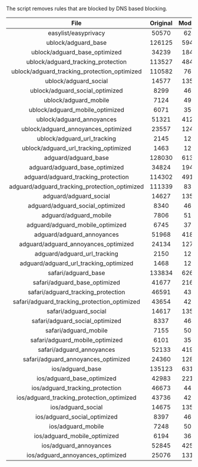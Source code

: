 The script removes rules that are blocked by DNS based blocking.


| File | Original | Modified |
|:----:|:-----:|:-----:|
| easylist/easyprivacy | 50570 | 6244 |
| ublock/adguard_base | 126125 | 59419 |
| ublock/adguard_base_optimized | 34239 | 18418 |
| ublock/adguard_tracking_protection | 113527 | 48407 |
| ublock/adguard_tracking_protection_optimized | 110582 | 7694 |
| ublock/adguard_social | 14577 | 13505 |
| ublock/adguard_social_optimized | 8299 | 4610 |
| ublock/adguard_mobile | 7124 | 4988 |
| ublock/adguard_mobile_optimized | 6071 | 3562 |
| ublock/adguard_annoyances | 51321 | 41286 |
| ublock/adguard_annoyances_optimized | 23557 | 12439 |
| ublock/adguard_url_tracking | 2145 | 1280 |
| ublock/adguard_url_tracking_optimized | 1463 | 1277 |
| adguard/adguard_base | 128030 | 61399 |
| adguard/adguard_base_optimized | 34824 | 19432 |
| adguard/adguard_tracking_protection | 114302 | 49125 |
| adguard/adguard_tracking_protection_optimized | 111339 | 8399 |
| adguard/adguard_social | 14627 | 13562 |
| adguard/adguard_social_optimized | 8340 | 4653 |
| adguard/adguard_mobile | 7806 | 5167 |
| adguard/adguard_mobile_optimized | 6745 | 3734 |
| adguard/adguard_annoyances | 51968 | 41871 |
| adguard/adguard_annoyances_optimized | 24134 | 12750 |
| adguard/adguard_url_tracking | 2150 | 1286 |
| adguard/adguard_url_tracking_optimized | 1468 | 1283 |
| safari/adguard_base | 133834 | 62670 |
| safari/adguard_base_optimized | 41677 | 21689 |
| safari/adguard_tracking_protection | 46591 | 4397 |
| safari/adguard_tracking_protection_optimized | 43654 | 4253 |
| safari/adguard_social | 14617 | 13546 |
| safari/adguard_social_optimized | 8337 | 4640 |
| safari/adguard_mobile | 7155 | 5026 |
| safari/adguard_mobile_optimized | 6101 | 3594 |
| safari/adguard_annoyances | 52133 | 41963 |
| safari/adguard_annoyances_optimized | 24360 | 12820 |
| ios/adguard_base | 135123 | 63176 |
| ios/adguard_base_optimized | 42983 | 22193 |
| ios/adguard_tracking_protection | 46673 | 4404 |
| ios/adguard_tracking_protection_optimized | 43736 | 4260 |
| ios/adguard_social | 14675 | 13578 |
| ios/adguard_social_optimized | 8397 | 4654 |
| ios/adguard_mobile | 7248 | 5067 |
| ios/adguard_mobile_optimized | 6194 | 3632 |
| ios/adguard_annoyances | 52845 | 42567 |
| ios/adguard_annoyances_optimized | 25076 | 13120 |